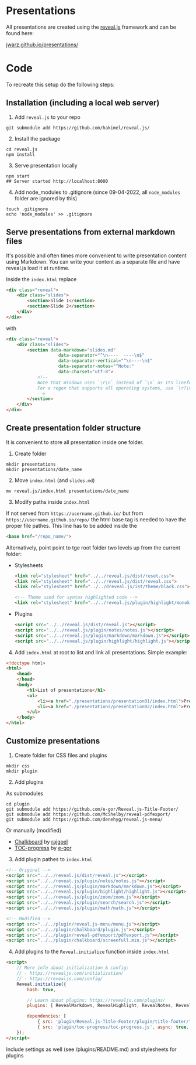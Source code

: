 # Presentations

All presentations are created using the [reveal.js](https://revealjs.com) framework and can be found here:

[jwarz.github.io/presentations/](jwarz.github.io/presentations/)

# Code

To recreate this setup do the following steps:

## Installation (including a local web server)

1. Add `reveal.js` to your repo
 
```
git submodule add https://github.com/hakimel/reveal.js/
```

2. Install the package

```
cd reveal.js
npm install
```

3. Serve presentation locally

```
npm start
## Server started http://localhost:8000
```

4. Add node_modules to .gitignore (since 09-04-2022, all `node_modules` folder are ignored by this)

```
touch .gitignore
echo 'node_modules' >> .gitignore
```

## Serve presentations from external markdown files

It's possible and often times more convenient to write presentation content using Markdown. You can write your content as a separate file and have reveal.js load it at runtime.

Inside the `index.html` replace

```html
<div class="reveal">
    <div class="slides">
        <section>Slide 1</section>
        <section>Slide 2</section>
    </div>
</div>
```

with

```html
<div class="reveal">
    <div class="slides">
        <section data-markdown="slides.md"
                    data-separator="^\n----  ----\n$"
                    data-separator-vertical="^\n----\n$"
                    data-separator-notes="^Note:"
                    data-charset="utf-8">
            <!--
            Note that Windows uses `\r\n` instead of `\n` as its linefeed character.
            For a regex that supports all operating systems, use `\r?\n` instead of `\n`.
            -->
        </section>
    </div>
</div>
```

## Create presentation folder structure

It is convenient to store all presentation inside one folder.

1. Create folder

```
mkdir presentations
mkdir presentations/date_name
```

2. Move `index.html` (and `slides.md`)

```
mv reveal.js/index.html presentations/date_name
```

3. Modify paths inside `index.html`

If not served from `https://username.github.io/` but from `https://username.github.io/repo/` the html base tag is needed to have the proper file pathes. This line has to be added inside the <head> 

```html
<base href="/repo_name/">
```

Alternatively, point point to tge root folder two levels up from the current folder:

* Stylesheets
    ```html
    <link rel="stylesheet" href="../../reveal.js/dist/reset.css">
	<link rel="stylesheet" href="../../reveal.js/dist/reveal.css">
	<link rel="stylesheet" href="../../dreveal.js/ist/theme/black.css">

    <!-- Theme used for syntax highlighted code -->
    <link rel="stylesheet" href="../../reveal.js/plugin/highlight/monokai.css">
    ```

* Plugins
    ```html
    <script src="../../reveal.js/dist/reveal.js"></script>
    <script src="../../reveal.js/plugin/notes/notes.js"></script>
    <script src="../../reveal.js/plugin/markdown/markdown.js"></script>
    <script src="../../reveal.js/plugin/highlight/highlight.js"></script>
    ```

4. Add `index.html` at root to list and link all presentations. Simple example:

```html
<!doctype html>
<html>
	<head>
	</head>
	<body>
		<h1>List of presentations</h1>
		<ul>
			<li><a href="./presentations/presentation01/index.html">Presentation 01</a></li>
			<li><a href="./presentations/presentation02/index.html">Presentation 02</a></li>
		</ul>
	</body>
</html>
```

## Customize presentations

1. Create folder for CSS files and plugins

```
mkdir css
mkdir plugin
```

2. Add plugins

As submodules

```
cd plugin
git submodule add https://github.com/e-gor/Reveal.js-Title-Footer/
git submodule add https://github.com/McShelby/reveal-pdfexport/
git submodule add https://github.com/denehyg/reveal.js-menu/
```

Or manually (modified)

* [Chalkboard](https://github.com/rajgoel/reveal.js-plugins/tree/master/chalkboard) by [rajgoel](https://github.com/rajgoel/)
* [TOC-progress](https://github.com/e-gor/Reveal.js-TOC-Progress/) by [e-gor](https://github.com/e-gor/)

3. Add plugin pathes to `index.html`

```html
<!-- Original -->
<script src="../../reveal.js/dist/reveal.js"></script>
<script src="../../reveal.js/plugin/notes/notes.js"></script>
<script src="../../reveal.js/plugin/markdown/markdown.js"></script>
<script src="../../reveal.js/plugin/highlight/highlight.js"></script>
<script src="../../reveal.js/plugin/zoom/zoom.js"></script>
<script src="../../reveal.js/plugin/search/search.js"></script>
<script src="../../reveal.js/plugin/math/math.js"></script>

<!-- Modified -->
<script src="../../plugin/reveal.js-menu/menu.js"></script>
<script src="../../plugin/chalkboard/plugin.js"></script>
<script src="../../plugin/reveal-pdfexport/pdfexport.js"></script>
<script src="../../plugin/chalkboard/screenfull.min.js"></script>
```

4. Add plugins to the `Reveal.initialize` function inside `index.html`
 
```html
<script>
    // More info about initialization & config:
    // - https://revealjs.com/initialization/
    // - https://revealjs.com/config/
    Reveal.initialize({
        hash: true,

        // Learn about plugins: https://revealjs.com/plugins/
        plugins: [ RevealMarkdown, RevealHighlight, RevealNotes, RevealMenu, RevealZoom, RevealSearch, RevealMath, RevealChalkboard, PdfExport ],

        dependencies: [
            { src: 'plugin/Reveal.js-Title-Footer/plugin/title-footer/title-footer.js', async: true, callback: function() { title_footer.initialize(null ,null); } },
            { src: 'plugin/toc-progress/toc-progress.js', async: true, callback: function() { toc_progress.initialize('scroll', null, 'body'); toc_progress.create(); } }]
    });
</script>
```

Include settings as well (see /plugins/README.md) and stylesheets for plugins
